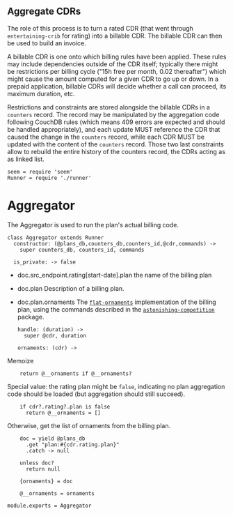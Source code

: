 Aggregate CDRs
--------------

The role of this process is to turn a rated CDR (that went through `entertaining-crib` for rating) into a billable CDR. The billable CDR can then be used to build an invoice.

A billable CDR is one onto which billing rules have been applied. These rules may include dependencies outside of the CDR itself; typically there might be restrictions per billing cycle ("15h free per month, 0.02 thereafter") which might cause the amount computed for a given CDR to go up or down. In a prepaid application, billable CDRs will decide whether a call can proceed, its maximum duration, etc.

Restrictions and constraints are stored alongside the billable CDRs in a `counters` record. The record may be manipulated by the aggregation code following CouchDB rules (which means 409 errors are expected and should be handled appropriately), and each update MUST reference the CDR that caused the change in the `counters` record, while each CDR MUST be updated with the content of the `counters` record. Those two last constraints allow to rebuild the entire history of the counters record, the CDRs acting as as linked list.

    seem = require 'seem'
    Runner = require './runner'

Aggregator
==========

The Aggregator is used to run the plan's actual billing code.

    class Aggregator extends Runner
      constructor: (@plans_db,counters_db,counters_id,@cdr,commands) ->
        super counters_db, counters_id, commands

      is_private: -> false

* doc.src_endpoint.rating[start-date].plan the name of the billing plan
* doc.plan Description of a billing plan.
* doc.plan.ornaments The [`flat-ornaments`](#pkg.flat-ornaments) implementation of the billing plan, using the commands described in the [`astonishing-competition`](#pkg.astonishing-competition) package.

      handle: (duration) ->
        super @cdr, duration

      ornaments: (cdr) ->

Memoize

        return @__ornaments if @__ornaments?

Special value: the rating plan might be `false`, indicating no plan aggregation code should be loaded (but aggregation should still succeed).

        if cdr?.rating?.plan is false
          return @__ornaments = []

Otherwise, get the list of ornaments from the billing plan.

        doc = yield @plans_db
          .get "plan:#{cdr.rating.plan}"
          .catch -> null

        unless doc?
          return null

        {ornaments} = doc

        @__ornaments = ornaments

    module.exports = Aggregator
